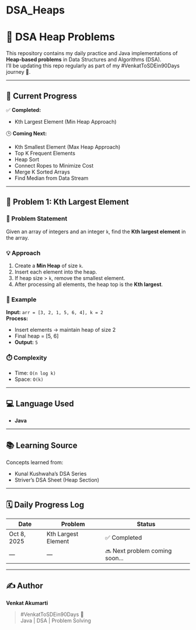 # DSA_Heaps


# 🧮 DSA Heap Problems

This repository contains my daily practice and Java implementations of **Heap-based problems** in Data Structures and Algorithms (DSA).  
I’ll be updating this repo regularly as part of my #VenkatToSDEin90Days journey 🚀.

---

## 📔 Current Progress
✅ **Completed:**  
- Kth Largest Element (Min Heap Approach)

🕒 **Coming Next:**  
- Kth Smallest Element (Max Heap Approach)  
- Top K Frequent Elements  
- Heap Sort  
- Connect Ropes to Minimize Cost  
- Merge K Sorted Arrays  
- Find Median from Data Stream  

---

## 🧠 Problem 1: Kth Largest Element

### 📍 Problem Statement  
Given an array of integers and an integer `k`, find the **Kth largest element** in the array.

### 💡 Approach  
1. Create a **Min Heap** of size `k`.  
2. Insert each element into the heap.  
3. If heap size > `k`, remove the smallest element.  
4. After processing all elements, the heap top is the **Kth largest**.

### 🧩 Example  
**Input:** `arr = [3, 2, 1, 5, 6, 4], k = 2`  
**Process:**  
- Insert elements → maintain heap of size 2  
- Final heap = [5, 6]  
- **Output:** `5`

### ⏱️ Complexity  
- Time: `O(n log k)`  
- Space: `O(k)`

---

## 💻 Language Used
- **Java**

---

## 📚 Learning Source
Concepts learned from:
- Kunal Kushwaha’s DSA Series  
- Striver’s DSA Sheet (Heap Section)

---

## 🗓️ Daily Progress Log
| Date | Problem | Status |
|------|----------|--------|
| Oct 8, 2025 | Kth Largest Element | ✅ Completed |
| — | — | 🔜 Next problem coming soon... |

---

## ✍️ Author
**Venkat Akumarti**  
> #VenkatToSDEin90Days 🚀  
> Java | DSA | Problem Solving

